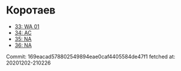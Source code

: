 # Коротаев
- [33: WA 01](33.md)
- [34: AC](34.md)
- [35: NA](35.md)
- [36: NA](36.md)

Commit: 169eacad578802549894eae0caf4405584de47f1
 fetched at: 20201202-210226
